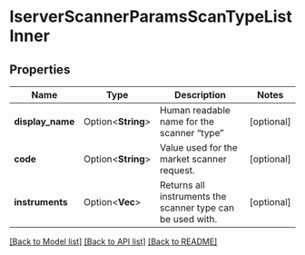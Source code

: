 # IserverScannerParamsScanTypeListInner

## Properties

Name | Type | Description | Notes
------------ | ------------- | ------------- | -------------
**display_name** | Option<**String**> | Human readable name for the scanner “type” | [optional]
**code** | Option<**String**> | Value used for the market scanner request. | [optional]
**instruments** | Option<**Vec<String>**> | Returns all instruments the scanner type can be used with. | [optional]

[[Back to Model list]](../README.md#documentation-for-models) [[Back to API list]](../README.md#documentation-for-api-endpoints) [[Back to README]](../README.md)


